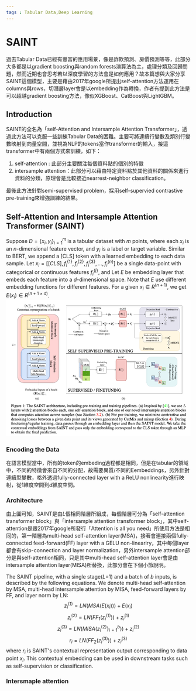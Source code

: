 ```yaml
---
tags : Tabular Data,Deep Learning
---
```

SAINT
===
過去Tabular Data已經有豐富的應用場景，像是詐欺預測、房價預測等等，此部分大多都是以gradient boosting與random forests演算法為主，處理分類及回歸問題，然而近期也會思考若以深度學習的方法會是如何應用？故本篇想與大家分享SAINT這個模型，主要是藉由2017年google所提出self-attention方法運用在columns與rows，切潛層layer會是以embedding作為轉換，作者有提到此方法是可以超越gradient boosting方法，像似XGBoost、CatBoost與LightGBM。
## Introduction
SAINT的全名為「self-Attention and Intersample Attention Transformer」，透過此方法可以克服一些訓練Tabular Data的困難。主要可將連續行變數及類別行變數映射到向量空間，並視為NLP的tokens當作transformer的輸入，接這transformer中有兩個方式來訓練，如下：
1. self-attention : 此部分主要關注每個資料點的個別的特徵
2. intersample attention：此部分可以藉由特定資料點於其他資料的關係來進行資料的分類，原理會是比較接近nearrest-neighbor classification。

最後此方法針對semi-supervised problem，採用self-supervied contrastive pre-training來增強訓練的結果。
## Self-Attention and Intersample Attention Transformer (SAINT)
Suppose $D=\{x_i,y_i\}^m_{i=1}$ is a tabular dataset with $m$ points, where each $x_i$ is an $n$-dimensional feature vector, and $y_i$ is a label or target variable. Similar to BERT, we append a [CLS] token with a learned embedding to each data sample. Let $x_i = [[CLS], f_i^{\{1\}}, f_i^{\{2\}}, f_i^{\{3\}},..., f_i^{\{n\}}]$ be a single data-point with categorical or continuous features $f_i^{\{j\}}$, and Let $E$ be embedding layer that embeds each feature into a $d$-dimensional space. Note that $E$ use different embedding functions for different features. For a given $x_i \in R^{(n+1)}$, we get $E(x_i) \in R^{(n+1 \times d)}$.
![](https://github.com/WangJengYun/ML-DL-notes/blob/master/Deep%20Learning/image/Tabular_Data/SAINT/SAINT.png?raw=true)

### Encoding the Data 
在語言模型當中，所有的token的embeding過程都是相同，但是在tabular的領域中，不同的特徵會來自不同的分配，故需要異質/不同的Eembeddings，另外針對連續型變數，格外透過fully-connected layer with a ReLU nonlinearity進行映射，從$1$維度空間到$d$維度空間。
### Architecture 
由上圖可知，SAINT是由$L$個相同階層所組成，每個階層可分為「self-attention transformer block」與「intersample attention transformer block」，其中self-attention是跟2017年google所發行「Attention is all you need」所使用方法是相同的，第一階層為multi-head self-attention layer(MSA)，接著會連接兩個fully-connected feed-forward(FF) layer with a GELU non-lineariry，其中每個layer都會有skip-connection and layer normalization，另外intersample attention部分是與self-attention相同，只是其中multi-head self-attention layer會是由intersample attention layer(MISA)所替換，此部分會在下個小節說明。

The SAINT pipeline, with a single stage($L$=1) and a batch of $b$ inputs, is described by the following equations. We denote multi-head self-attention by MSA, multi-head intersample attention by MISA, feed-forward layers by FF, and layer norm by LN:
$$\begin{equation} z_i^{(1)}=LN(MSA(E(x_i)))+E(x_i) \end{equation}$$
$$\begin{equation} z_i^{(2)}=LN(FF_1(z_i^{(1)}))+z_i^{(1)} \end{equation}$$
$$\begin{equation} z_i^{(3)}=LN(MISA(z_i^{(2)}\}^{b}_{i=1}))+z_i^{(2)} \end{equation}$$
$$\begin{equation} r_i=LN(FF_2(z_i^{(3)}))+z_i^{(3)} \end{equation}$$
where $r_i$ is SAINT's contextual representation output corresponding to data  point $x_i$. This contextual embedding can be used in downstream tasks such as self-supervision or classification.
### Intersmaple attention

